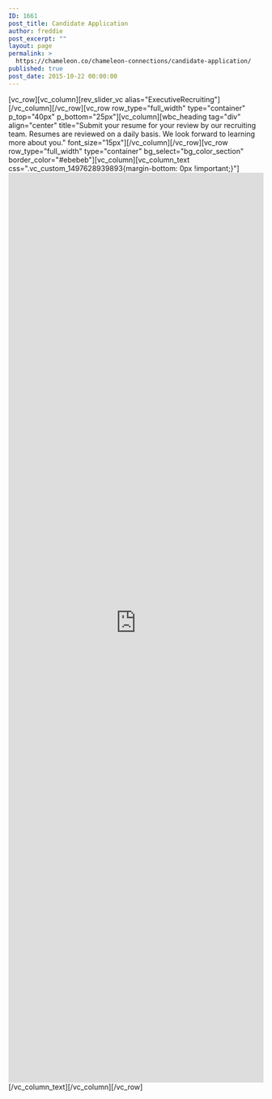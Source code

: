 ```yaml
---
ID: 1661
post_title: Candidate Application
author: freddie
post_excerpt: ""
layout: page
permalink: >
  https://chameleon.co/chameleon-connections/candidate-application/
published: true
post_date: 2015-10-22 00:00:00
---
```

[vc_row][vc_column][rev_slider_vc alias="ExecutiveRecruiting"][/vc_column][/vc_row][vc_row row_type="full_width" type="container" p_top="40px" p_bottom="25px"][vc_column][wbc_heading tag="div" align="center" title="Submit your resume for your review by our recruiting team. Resumes are reviewed on a daily basis. We look forward to learning more about you." font_size="15px"][/vc_column][/vc_row][vc_row row_type="full_width" type="container" bg_select="bg_color_section" border_color="#ebebeb"][vc_column][vc_column_text css=".vc_custom_1497628939893{margin-bottom: 0px !important;}"]<iframe src="https://careers.chameleoncollective.com/recruit/WebFormServeServlet?rid=Q1HeOAPPobiat96rPlxB5CzUVKrtDlKIgidVN8iEqIJ2bBthYo@kRl79w$$" width="100%" height="1795" frameborder="0"></iframe>[/vc_column_text][/vc_column][/vc_row]